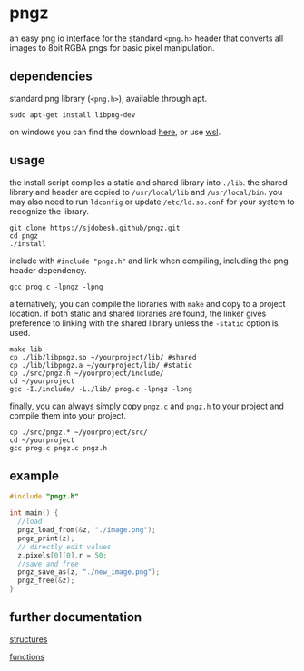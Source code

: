 # pngz

an easy png io interface for the standard `<png.h>` header that converts all images to 8bit RGBA pngs for basic pixel manipulation.

## dependencies
standard png library (`<png.h>`), available through apt. 
```
sudo apt-get install libpng-dev
```
on windows you can find the download [here](https://gnuwin32.sourceforge.net/packages/libpng.htm), or use [wsl](https://learn.microsoft.com/en-us/windows/wsl/install).

## usage
the install script compiles a static and shared library into `./lib`. the shared library and header are copied to `/usr/local/lib` and `/usr/local/bin`.
you may also need to run `ldconfig` or update `/etc/ld.so.conf` for your system to recognize the library.

```
git clone https://sjdobesh.github/pngz.git
cd pngz
./install
```

include with `#include "pngz.h"` and link when compiling, including the png header dependency.

```
gcc prog.c -lpngz -lpng
```

alternatively, you can compile the libraries with `make` and copy to a project location.
if both static and shared libraries are found, the linker gives preference to linking with the shared library unless the `-static` option is used.
```
make lib
cp ./lib/libpngz.so ~/yourproject/lib/ #shared
cp ./lib/libpngz.a ~/yourproject/lib/ #static
cp ./src/pngz.h ~/yourproject/include/
cd ~/yourproject
gcc -I./include/ -L./lib/ prog.c -lpngz -lpng
```

finally, you can always simply copy `pngz.c` and `pngz.h` to your project and compile them into your project.
```
cp ./src/pngz.* ~/yourproject/src/
cd ~/yourproject
gcc prog.c pngz.c pngz.h
```

## example
```c
#include "pngz.h"

int main() {
  //load
  pngz_load_from(&z, "./image.png");
  pngz_print(z);
  // directly edit values
  z.pixels[0][0].r = 50;
  //save and free
  pngz_save_as(z, "./new_image.png");
  pngz_free(&z);
}
```

## further documentation 

[structures](https://sjdobesh.github.io/pngz/html/annotated.html)

[functions](https://sjdobesh.github.io/pngz/html/globals_func.html)
